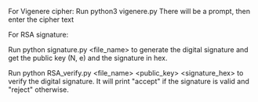 For Vigenere cipher:
Run python3 vigenere.py
There will be a prompt, then enter the cipher text

For RSA signature:

Run python signature.py <file_name> to generate the digital signature and get the public key (N, e) and the signature in hex.

Run python RSA_verify.py <file_name> <public_key> <signature_hex> to verify the digital signature. It will print "accept" if the signature is valid and "reject" otherwise.
